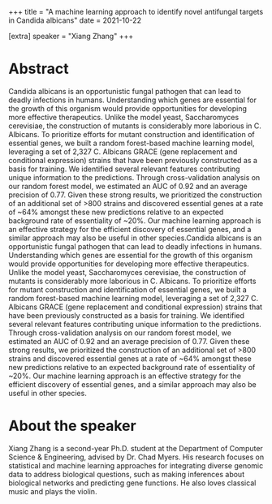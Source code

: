 +++
title = "A machine learning approach to identify novel antifungal targets in Candida albicans"
date = 2021-10-22

[extra]
speaker = "Xiang Zhang"
+++


# Abstract
Candida albicans is an opportunistic fungal pathogen that can lead to deadly infections in humans. Understanding which genes are essential for the growth of this organism would provide opportunities for developing more effective therapeutics. Unlike the model yeast, Saccharomyces cerevisiae, the construction of mutants is considerably more laborious in C. Albicans. To prioritize efforts for mutant construction and identification of essential genes, we built a random forest-based machine learning model, leveraging a set of 2,327 C. Albicans GRACE (gene replacement and conditional expression) strains that have been previously constructed as a basis for training. We identified several relevant features contributing unique information to the predictions. Through cross-validation analysis on our random forest model, we estimated an AUC of 0.92 and an average precision of 0.77. Given these strong results, we prioritized the construction of an additional set of >800 strains and discovered essential genes at a rate of ~64% amongst these new predictions relative to an expected background rate of essentiality of ~20%. Our machine learning approach is an effective strategy for the efficient discovery of essential genes, and a similar approach may also be useful in other species.Candida albicans is an opportunistic fungal pathogen that can lead to deadly infections in humans. Understanding which genes are essential for the growth of this organism would provide opportunities for developing more effective therapeutics. Unlike the model yeast, Saccharomyces cerevisiae, the construction of mutants is considerably more laborious in C. Albicans. To prioritize efforts for mutant construction and identification of essential genes, we built a random forest-based machine learning model, leveraging a set of 2,327 C. Albicans GRACE (gene replacement and conditional expression) strains that have been previously constructed as a basis for training. We identified several relevant features contributing unique information to the predictions. Through cross-validation analysis on our random forest model, we estimated an AUC of 0.92 and an average precision of 0.77. Given these strong results, we prioritized the construction of an additional set of >800 strains and discovered essential genes at a rate of ~64% amongst these new predictions relative to an expected background rate of essentiality of ~20%. Our machine learning approach is an effective strategy for the efficient discovery of essential genes, and a similar approach may also be useful in other species.

# About the speaker
Xiang Zhang is a second-year Ph.D. student at the Department of Computer Science & Engineering, advised by Dr. Chad Myers. His research focuses on statistical and machine learning approaches for integrating diverse genomic data to address biological questions, such as making inferences about biological networks and predicting gene functions. He also loves classical music and plays the violin.
